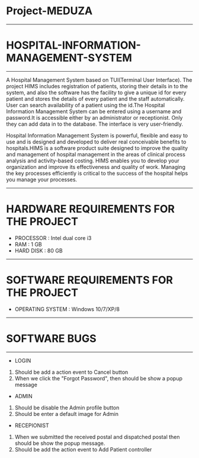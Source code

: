# Project-MEDUZA
--------------------------------------------------------------------------------------------------------------------------------------------------------------------------------
# HOSPITAL-INFORMATION-MANAGEMENT-SYSTEM
--------------------------------------------------------------------------------------------------------------------------------------------------------------------------------
A Hospital Management System based on TUI(Terminal User Interface). The project HIMS includes registration of patients, storing their details in to the system, and also the software has the facility to give 
a unique id for every patient and stores the details of every patient and the staff automatically. User can search availability of a patient using the id.The Hospital Information Management System 
can be entered using a username and password.It is accessible either by an administrator or receptionist. Only they can add data in to the database. The interface is very user-friendly. 

Hospital Information Management System is powerful, flexible and easy to use and is designed and developed to deliver real conceivable benefits to hospitals.HIMS is a software product
suite designed to improve the quality and management of hospital management in the areas of clinical process analysis and activity-based costing. HIMS enables you to develop your organization 
and improve its effectiveness and quality of work. Managing the key processes efficiently is critical to the success of the hospital helps you manage your processes.

--------------------------------------------------------------------------------------------------------------------------------------------------------------------------------
# HARDWARE REQUIREMENTS FOR THE PROJECT
* PROCESSOR : Intel dual core i3
* RAM       : 1 GB
* HARD DISK : 80 GB
--------------------------------------------------------------------------------------------------------------------------------------------------------------------------------
# SOFTWARE REQUIREMENTS FOR THE PROJECT
* OPERATING SYSTEM : Windows 10/7/XP/8
--------------------------------------------------------------------------------------------------------------------------------------------------------------------------------
# SOFTWARE BUGS
---------------------------------------------------------------------------------------------------------------------------------------------------------------------------------
* LOGIN
 1. Should be add a action event to Cancel button
 2. When we click the "Forgot Password", then should be show a popup message
 
* ADMIN
 1. Should be disable the Admin profile button
 2. Should be enter a default image for Admin
 
* RECEPIONIST
 1. When we submitted the received postal and dispatched postal then should be show the popup message.
 2. Should be add the action event to Add Patient controller
